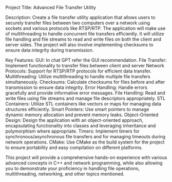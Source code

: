 Project Title: Advanced File Transfer Utility

Description:
Create a file transfer utility application that allows users to securely transfer files between two computers over a network using sockets and various protocols like RTSP/RTP. The application will make use of multithreading to handle concurrent file transfers efficiently. It will utilize file handling and file streams to read and write files on both the client and server sides. The project will also involve implementing checksums to ensure data integrity during transmission.

Key Features:
GUI: In chat GPT refer the GUI recommendation.
File Transfer: Implement functionality to transfer files between client and server
Network Protocols: Support for RTSP/RTP protocols for efficient data transfer.
Multithreading: Utilize multithreading to handle multiple file transfers simultaneously.
Checksums: Calculate checksums for files before and after transmission to ensure data integrity.
Error Handling: Handle errors gracefully and provide informative error messages.
File Handling: Read and write files using file streams and manage file descriptors appropriately.
STL Containers: Utilize STL containers like vectors or maps for managing data structures efficiently.
Smart Pointers: Use smart pointers to manage dynamic memory allocation and prevent memory leaks.
Object-Oriented Design: Design the application with an object-oriented approach, encapsulating functionality into classes and leveraging inheritance and polymorphism where appropriate.
Timers: Implement timers for synchronous/asynchronous file transfers and for managing timeouts during network operations.
CMake: Use CMake as the build system for the project to ensure portability and easy compilation on different platforms.

This project will provide a comprehensive hands-on experience with various advanced concepts in C++ and network programming, while also allowing you to demonstrate your proficiency in handling file operations, multithreading, networking, and other topics mentioned.
